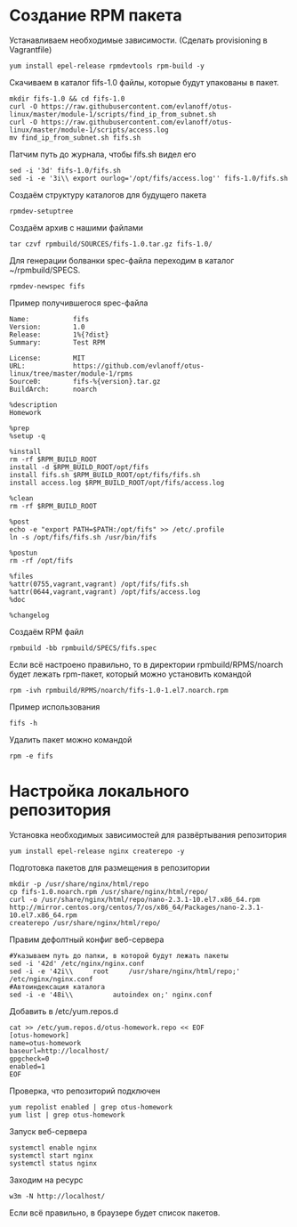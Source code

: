 # Создание RPM пакета

Устанавливаем необходимые зависимости. (Сделать provisioning в Vagrantfile)

```console
yum install epel-release rpmdevtools rpm-build -y
```

Скачиваем в каталог fifs-1.0 файлы, которые будут упакованы в пакет.

```console
mkdir fifs-1.0 && cd fifs-1.0
curl -O https://raw.githubusercontent.com/evlanoff/otus-linux/master/module-1/scripts/find_ip_from_subnet.sh
curl -O https://raw.githubusercontent.com/evlanoff/otus-linux/master/module-1/scripts/access.log
mv find_ip_from_subnet.sh fifs.sh
```

Патчим путь до журнала, чтобы fifs.sh видел его

```console
sed -i '3d' fifs-1.0/fifs.sh
sed -i -e '3i\\ export ourlog='/opt/fifs/access.log'' fifs-1.0/fifs.sh
```

Создаём структуру каталогов для будущего пакета

```console
rpmdev-setuptree
```

Создаём архив с нашими файлами

```console
tar czvf rpmbuild/SOURCES/fifs-1.0.tar.gz fifs-1.0/
```

Для генерации болванки spec-файла переходим в каталог ~/rpmbuild/SPECS.

```console
rpmdev-newspec fifs
```

Пример получившегося spec-файла

```console
Name:           fifs
Version:        1.0
Release:        1%{?dist}
Summary:        Test RPM

License:        MIT
URL:            https://github.com/evlanoff/otus-linux/tree/master/module-1/rpms
Source0:        fifs-%{version}.tar.gz
BuildArch:      noarch

%description
Homework

%prep
%setup -q

%install
rm -rf $RPM_BUILD_ROOT
install -d $RPM_BUILD_ROOT/opt/fifs
install fifs.sh $RPM_BUILD_ROOT/opt/fifs/fifs.sh
install access.log $RPM_BUILD_ROOT/opt/fifs/access.log

%clean
rm -rf $RPM_BUILD_ROOT

%post
echo -e "export PATH=$PATH:/opt/fifs" >> /etc/.profile
ln -s /opt/fifs/fifs.sh /usr/bin/fifs

%postun
rm -rf /opt/fifs

%files
%attr(0755,vagrant,vagrant) /opt/fifs/fifs.sh
%attr(0644,vagrant,vagrant) /opt/fifs/access.log
%doc

%changelog
```

Создаём RPM файл

```console
rpmbuild -bb rpmbuild/SPECS/fifs.spec
```

Если всё настроено правильно, то в директории rpmbuild/RPMS/noarch будет лежать rpm-пакет, который можно установить командой

```console
rpm -ivh rpmbuild/RPMS/noarch/fifs-1.0-1.el7.noarch.rpm
```

Пример использования

```console
fifs -h
```

Удалить пакет можно командой

```console
rpm -e fifs
```

# Настройка локального репозитория

Установка необходимых зависимостей для развёртывания репозитория

```console
yum install epel-release nginx createrepo -y
```

Подготовка пакетов для размещения в репозитории

```console
mkdir -p /usr/share/nginx/html/repo
cp fifs-1.0.noarch.rpm /usr/share/nginx/html/repo/
curl -o /usr/share/nginx/html/repo/nano-2.3.1-10.el7.x86_64.rpm http://mirror.centos.org/centos/7/os/x86_64/Packages/nano-2.3.1-10.el7.x86_64.rpm
createrepo /usr/share/nginx/html/repo/
```

Правим дефолтный конфиг веб-сервера


```console
#Указываем путь до папки, в которой будут лежать пакеты
sed -i '42d' /etc/nginx/nginx.conf
sed -i -e '42i\\     root     /usr/share/nginx/html/repo;' /etc/nginx/nginx.conf
#Автоиндексация каталога
sed -i -e '48i\\          autoindex on;' nginx.conf
```


Добавить в /etc/yum.repos.d

```console
cat >> /etc/yum.repos.d/otus-homework.repo << EOF
[otus-homework]
name=otus-homework
baseurl=http://localhost/
gpgcheck=0
enabled=1
EOF
```
Проверка, что репозиторий подключен

```console
yum repolist enabled | grep otus-homework
yum list | grep otus-homework
```

Запуск веб-сервера

```console
systemctl enable nginx
systemctl start nginx
systemctl status nginx
```
Заходим на ресурс

```console
w3m -N http://localhost/
```

Если всё правильно, в браузере будет список пакетов.
